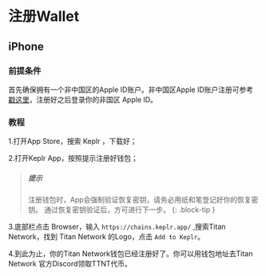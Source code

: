 # 注册Wallet

## iPhone

### 前提条件

首先确保拥有一个非中国区的Apple ID账户。非中国区Apple ID账户注册可参考 [戳这里](https://innomad.io/apple-id)，注册好之后登录你的非国区 Apple ID。

### 教程
1.打开App Store，搜索 Keplr ，下载好；

2.打开Keplr App，按照提示注册好钱包；

> ##### 提示
>
> 注册钱包时，App会强制验证恢复密钥，请务必用纸和笔登记好你的恢复密钥。
> 通过恢复密钥验证后，方可进行下一步。
{: .block-tip }

3.底部栏点击 Browser，输入 `https://chains.keplr.app/` ,搜索Titan Network，找到 Titan Network 的Logo，点击 `Add to Keplr`。

4.到此为止，你的Titan Network钱包已经注册好了。你可以用钱包地址去Titan Network 官方Discord领取TTNT代币。
